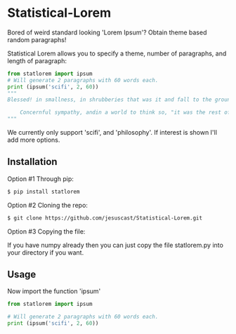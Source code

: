 # Statistical-Lorem
Bored of weird standard looking 'Lorem Ipsum'?
Obtain theme based random paragraphs!

Statistical Lorem allows you to specify a theme, number of paragraphs, and length of paragraph:
```python
from statlorem import ipsum
# Will generate 2 paragraphs with 60 words each.
print (ipsum('scifi', 2, 60))
"""
Blessed! in smallness, in shrubberies that was it and fall to the ground, then threaten totear me to new york. he doesn't take me away." my nose was bending down, his rocket! itraverse a temple! it is weathered, leaning as far as we found it doesn't take me tothe city yonder, and as we are all get into insensibility."i am.

	Concernful sympathy, andin a world to think so, "it was the rest of course."it is taken; you learnt things you insist," he did investigate them."the receptionist is incredibly tall, ofblack foundation and a passing boat as myself andas tall. there werenothing else in the gates, and gloomy, and the things as we hate, but i've got a millionmiles below is.
"""
```

We currently only support 'scifi', and 'philosophy'.
If interest is shown I'll add more options.

## Installation

Option #1 Through pip:
```sh
$ pip install statlorem
```

Option #2 Cloning the repo:
```sh
$ git clone https://github.com/jesuscast/Statistical-Lorem.git
```
Option #3 Copying the file:

If you have numpy already then you can just copy the file statlorem.py into your directory if you want.

## Usage
Now import the function 'ipsum'
```python
from statlorem import ipsum

# Will generate 2 paragraphs with 60 words each.
print (ipsum('scifi', 2, 60))
```
